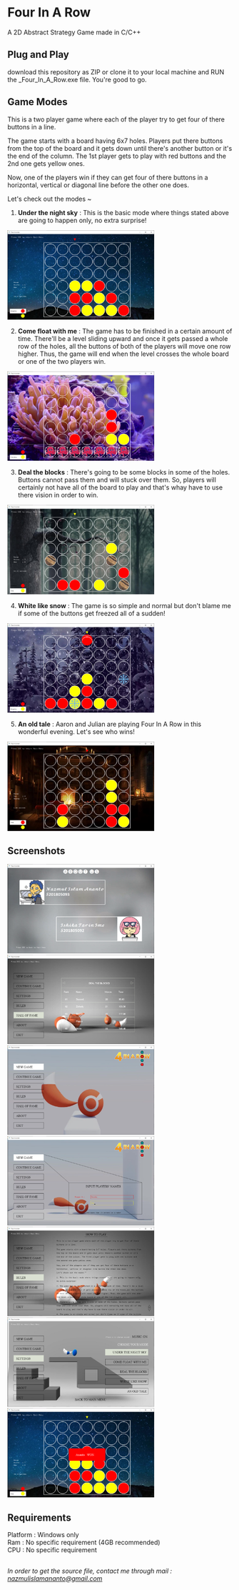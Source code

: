 # Four In A Row  

A 2D Abstract Strategy Game made in C/C++  

## Plug and Play  

download this repository as ZIP or clone it to your local machine and RUN the _Four_In_A_Row.exe file. You're good to go.  

## Game Modes

This is a two player game where each of the player try to get four of there buttons in a line.  

The game starts with a board having 6x7 holes. Players put there buttons from the top of the board and it gets down until there's another button or it's the end of the column. The 1st player gets to play with red buttons and the 2nd one gets yellow ones.  

Now, one of the players win if they can get four of there buttons in a horizontal, vertical or diagonal line before the other one does.  

Let's check out the modes ~  

1. **Under the night sky** : This is the basic mode where things stated above are going to happen only, no extra surprise!   

<img src="screenshots/Under-the-night-sky.png" height="200px">

2. **Come float with me** : The game has to be finished in a certain amount of time. There'll be a level sliding upward and once it gets passed a whole row of the holes, all the buttons of both of the players will move one row higher. Thus, the game will end when the level crosses the whole board or one of the two players win.  

<img src="screenshots/Come-float-with-me.png" height="200px">

3. **Deal the blocks** : There's going to be some blocks in some of the holes. Buttons cannot pass them and will stuck over them. So, players will certainly not have all of the board to play and that's whay have to use there vision in order to win.  

<img src="screenshots/Deal-the-blocks.png" height="200px">

4. **White like snow** : The game is so simple and normal but don't blame me if some of the buttons get freezed all of a sudden!  

<img src="screenshots/White-like-snow.png" height="200px">

5. **An old tale** : Aaron and Julian are playing Four In A Row in this wonderful evening. Let's see who wins!  

<img src="screenshots/An-old-tale.png" height="200px">

## Screenshots

<img src="screenshots/About.png" height="200px">
<img src="screenshots/Hall-of-fame.png" height="200px">
<img src="screenshots/Main-menu.png" height="200px">
<img src="screenshots/New-game.png" height="200px">
<img src="screenshots/Rules.png" height="200px">
<img src="screenshots/Settings.png" height="200px">
<img src="screenshots/Winning-moment.png" height="200px">

## Requirements  

Platform : Windows only  
Ram : No specific requirement (4GB recommended)  
CPU : No specific requirement  

##  

*In order to get the source file, contact me through mail : nazmulislamananto@gmail.com*
